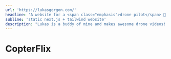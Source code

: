 ```yaml
---
url: 'https://lukasgorgon.com/'
headline: 'A website for a <span class="emphasis">drone pilot</span> 🚁'
subline: 'static next.js + tailwind website'
description: "Lukas is a buddy of mine and makes awesome drone videos! I built a small website that let's him showcase his work."
---
```


# CopterFlix
